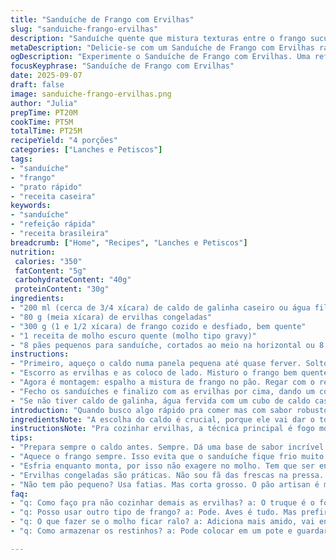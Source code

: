 ```yaml
---
title: "Sanduíche de Frango com Ervilhas"
slug: "sanduiche-frango-ervilhas"
description: "Sanduíche quente que mistura texturas entre o frango suculento e o toque adocicado das ervilhas. Um preparo rápido que usa caldo para dar sabor, evita os principais alérgenos e aposta em ingredientes simples. Pão macio, molho quente e ervilhas crocantes compõem o conjunto. Ideal para quem gosta de uma refeição rápida sem perder o conforto caseiro. Ajustes simples para substituir ingredientes comuns e técnicas fáceis para reconhecer o ponto certo no cozimento."
metaDescription: "Delicie-se com um Sanduíche de Frango com Ervilhas rápido e saboroso. Uma combinação perfeita de texturas e sabores caseiros."
ogDescription: "Experimente o Sanduíche de Frango com Ervilhas. Uma refeição rápida cheia de sabor e conforto caseiro."
focusKeyphrase: "Sanduíche de Frango com Ervilhas"
date: 2025-09-07
draft: false
image: sanduiche-frango-ervilhas.png
author: "Julia"
prepTime: PT20M
cookTime: PT5M
totalTime: PT25M
recipeYield: "4 porções"
categories: ["Lanches e Petiscos"]
tags:
- "sanduíche"
- "frango"
- "prato rápido"
- "receita caseira"
keywords:
- "sanduíche"
- "refeição rápida"
- "receita brasileira"
breadcrumb: ["Home", "Recipes", "Lanches e Petiscos"]
nutrition: 
 calories: "350"
 fatContent: "5g"
 carbohydrateContent: "40g"
 proteinContent: "30g"
ingredients:
- "200 ml (cerca de 3/4 xícara) de caldo de galinha caseiro ou água filtrada"
- "80 g (meia xícara) de ervilhas congeladas"
- "300 g (1 e 1/2 xícara) de frango cozido e desfiado, bem quente"
- "1 receita de molho escuro quente (molho tipo gravy)"
- "8 pães pequenos para sanduíche, cortados ao meio na horizontal ou 8 fatias grossas de pão branco"
instructions:
- "Primeiro, aqueço o caldo numa panela pequena até quase ferver. Solto as ervilhas congeladas lá dentro. A chave tá no fogo médio, sem pressa pra não desmanchar as ervilhas. Quando começam a ficar macias, geralmente entre 3 e 4 minutos, sinto pelo aroma e textura. Não deixo cozinhar demais pra moer."
- "Escorro as ervilhas e as coloco de lado. Misturo o frango bem quente com a metade do molho que reservei. Isso ajuda o molho penetrar na carne e manter tudo quente na hora de montar."
- "Agora é montagem: espalho a mistura de frango no pão. Regar com o restante do molho por cima cria a umidade certa, sem deixar encharcado."
- "Fecho os sanduíches e finalizo com as ervilhas por cima, dando um contraste visual e de textura que acho essencial."
- "Se não tiver caldo de galinha, água fervida com um cubo de caldo caseiro dissolve bem. Pode substituir ervilhas por milho verde, só vai mudar o toque adocicado, mas fica interessante também."
introduction: "Quando busco algo rápido pra comer mas com sabor robusto, essa mistura de frango quente, molho denso e pão macio aparece com força. A sacada foi trocar o tempo exato de cozimento das ervilhas e usar um caldo caseiro, o que abriu uma camada extra de sabor. Além disso, evitar ingredientes como ovos e laticínios deixa o prato leve pra quem tem restrições, sem perder o toque caseiro. Sempre prefiro o pão cortado na horizontal para segurar melhor os recheios, sem perder a crocância na hora de morder. Essa receita é um testamento que comida simples pode ser reconfortante, sem mistérios nem saco de ingredientes difíceis de achar."
ingredientsNote: "A escolha do caldo é crucial, porque ele vai dar o tom no molho e nas ervilhas. Já tentei caldo industrial e não fica próximo; se não tiver caldo caseiro, um cubo dissolvido em água quente dá conta, evita sabores metálicos. O frango precisa estar quente para a combinação com molho funcionar, use restos do dia anterior e esquente rapidamente. Ervilhas congeladas são mais práticas e mantêm uma doçura que ervilhas frescas nem sempre alcançam na pressa da cozinha. Para o pão, prefiro pães artesanais pequenos, mas fatias de pão caseiro também funcionam, só atentando para não rechear demais e esfarelar."
instructionsNote: "Pra cozinhar ervilhas, a técnica principal é fogo moderado e vigiar o aroma e textura. É comum cozinhar demais e acabar com purê, então usar uma escumadeira para tirar uma ervilha e testar ajuda. O molho deve estar sempre quente, isso garante que o sanduíche não fique frio rápido. Durante montagem, não abuse do molho, a consistência deve ser espessa, quase como um gravy. Distribuir o molho e o frango bem, evita pontos secos. O toque final com ervilhas sobre o pão fecha com contraste visual e crocância, dá aquele charme simples que faz a diferença. Se sobrar molho, guardo para misturar com arroz no dia seguinte, não desperdiço nada."
tips:
- "Prepara sempre o caldo antes. Sempre. Dá uma base de sabor incrível. Se não tiver o caseiro, usa o cubo. A escolha do caldo muda tudo. Só não vale o industrial. Tem gosto de metal. Cozinha rápido, mas fica de olho na cor. E no cheiro. Caldo quente é essencial."
- "Aquece o frango sempre. Isso evita que o sanduíche fique frio muito rápido. Se usar frango da geladeira, coloca no micro-ondas. Mas isso tem que ser bem rápido. Misturar com o molho antes de montar garante que cada mordida seja quente. Não deixe esfriar muito."
- "Esfria enquanto monta, por isso não exagere no molho. Tem que ser encorpado. Se ficar ralo, vai encharcar o pão. Ninguém quer isso. Use uma colher grande para espalhar. E sempre guarde um pouco pra misturar com arroz depois. Não desperdiça."
- "Ervilhas congeladas são práticas. Não sou fã das frescas na pressa. Elas perdem sabor. Mas se sobrar, usa a técnica do fogo médio. Sempre. Não deixe muito. Ervilha mole é ruim. Fica em purê e o aspecto não agrada. Aliás, o tempo de cozimento é tudo."
- "Não tem pão pequeno? Usa fatias. Mas corta grosso. O pão artisan é melhor. Segura bem o recheio. Se não secar, consegue uma mordida crocante. E sempre inverte o pão na hora de aquecer. Assim consegue o contraste que dá o resultado final."
faq:
- "q: Como faço pra não cozinhar demais as ervilhas? a: O truque é o fogo médio. E o tempo, três a quatro minutos. É rápido. Retira uma, prova. E sente se tá crocante. Isso evita a textura de purê. Tem que observar o cheiro também."
- "q: Posso usar outro tipo de frango? a: Pode. Aves é tudo. Mas prefiro o peito. Cozinha mais rápido. Se usar outra parte, vai demorar mais. A dica é sempre manter quente. Não deixa esfriar na montagem."
- "q: O que fazer se o molho ficar ralo? a: Adiciona mais amido, vai engrossar. E também, cuidado com a temperatura. Tem que tá quente. Não fica desagradável. Agora, se sobrar molho é sempre bom guardar pra amanhã."
- "q: Como armazenar os restinhos? a: Pode colocar em um pote e guardar na geladeira. Mas o ideal é usar em dois dias. Não recomendo congelar. O sabor perde. A temperatura será a chave. Aquecer no micro-ondas funciona, mas é preciso ver se não resseca."

---
```

